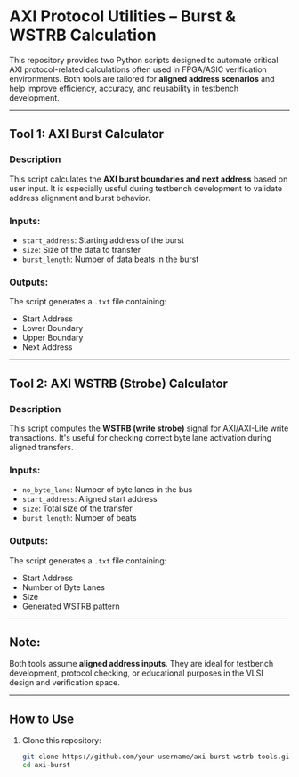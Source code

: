 #  AXI Protocol Utilities – Burst & WSTRB Calculation

This repository provides two Python scripts designed to automate critical AXI protocol-related calculations often used in FPGA/ASIC verification environments. Both tools are tailored for **aligned address scenarios** and help improve efficiency, accuracy, and reusability in testbench development.

---

##  Tool 1: AXI Burst Calculator

###  Description
This script calculates the **AXI burst boundaries and next address** based on user input. It is especially useful during testbench development to validate address alignment and burst behavior.

###  Inputs:
- `start_address`: Starting address of the burst
- `size`: Size of the data to transfer
- `burst_length`: Number of data beats in the burst

###  Outputs:
The script generates a `.txt` file containing:
- Start Address  
- Lower Boundary  
- Upper Boundary  
- Next Address  

---

##  Tool 2: AXI WSTRB (Strobe) Calculator

###  Description
This script computes the **WSTRB (write strobe)** signal for AXI/AXI-Lite write transactions. It's useful for checking correct byte lane activation during aligned transfers.

###  Inputs:
- `no_byte_lane`: Number of byte lanes in the bus
- `start_address`: Aligned start address
- `size`: Total size of the transfer
- `burst_length`: Number of beats

###  Outputs:
The script generates a `.txt` file containing:
- Start Address  
- Number of Byte Lanes  
- Size  
- Generated WSTRB pattern  

---

##  Note:
Both tools assume **aligned address inputs**. They are ideal for testbench development, protocol checking, or educational purposes in the VLSI design and verification space.

---

##  How to Use
1. Clone this repository:
   ```bash
   git clone https://github.com/your-username/axi-burst-wstrb-tools.git
   cd axi-burst


